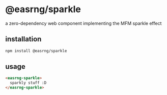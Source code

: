 # @easrng/sparkle

a zero-dependency web component implementing the MFM sparkle effect

## installation

```sh
npm install @easrng/sparkle
```

## usage

```html
<easrng-sparkle>
  sparkly stuff :D
</easrng-sparkle>
```
